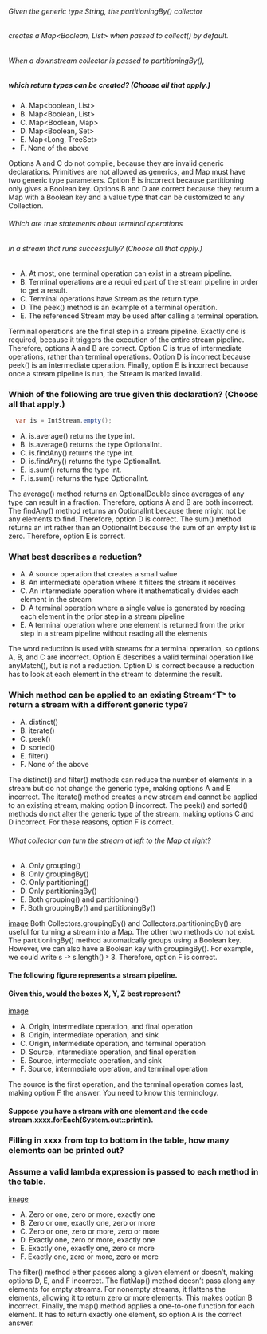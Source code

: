 ###### Given the generic type String, the partitioningBy() collector
###### creates a Map<Boolean, List<String>> when passed to collect() by default.
###### When a downstream collector is passed to partitioningBy(),
##### which return types can be created? (Choose all that apply.)
*  A. Map<boolean, List<String>>
* B. Map<Boolean, List<String>>
* C. Map<Boolean, Map<String>>
* D. Map<Boolean, Set<String>>
* E. Map<Long, TreeSet<String>>
* F. None of the above

Options A and C do not compile, because they are invalid generic declarations.
Primitives are not allowed as generics, and Map must have two generic type parameters.
Option E is incorrect because partitioning only gives a Boolean key.
Options B and D are correct because they return a Map with
a Boolean key and a value type that can be customized to any Collection.



###### Which are true statements about terminal operations
###### in a stream that runs successfully? (Choose all that apply.)
* A. At most, one terminal operation can exist in a stream pipeline.
* B. Terminal operations are a required part of the stream pipeline in order to get a result.
* C. Terminal operations have Stream as the return type.
* D. The peek() method is an example of a terminal operation.
* E. The referenced Stream may be used after calling a terminal operation.

Terminal operations are the final step in a stream pipeline.
Exactly one is required, because it triggers the execution of the entire stream pipeline.
Therefore, options A and B are correct.
Option C is true of intermediate operations, rather than terminal operations.
Option D is incorrect because peek() is an intermediate operation.
Finally, option E is incorrect because once a stream pipeline is run, the Stream is marked invalid.

### Which of the following are true given this declaration? (Choose all that apply.)
```java
  var is = IntStream.empty();
```

* A. is.average() returns the type int.
* B. is.average() returns the type OptionalInt.
* C. is.findAny() returns the type int.
* D. is.findAny() returns the type OptionalInt.
* E. is.sum() returns the type int.
* F. is.sum() returns the type OptionalInt.

The average() method returns an OptionalDouble since averages of any type can result in a fraction.
Therefore, options A and B are both incorrect.
The findAny() method returns an OptionalInt because there might not be any elements to find.
Therefore, option D is correct.
The sum() method returns an int rather than an OptionalInt because the sum of an empty list is zero.
Therefore, option E is correct.

### What best describes a reduction?
*  A. A source operation that creates a small value
*  B. An intermediate operation where it filters the stream it receives
*  C. An intermediate operation where it mathematically divides each element in the stream
*  D. A terminal operation where a single value is generated by reading each element in the prior step in a stream pipeline
*  E. A terminal operation where one element is returned from the prior step in a stream pipeline without reading all the elements

The word reduction is used with streams for a terminal operation,
so options A, B, and C are incorrect.
Option E describes a valid terminal operation
like anyMatch(), but is not a reduction.
Option D is correct because a reduction has
to look at each element in the stream to determine the result.

### Which method can be applied to an existing Stream˂T˃ to return a stream with a different generic type?
* A. distinct()
* B. iterate()
* C. peek()
* D. sorted()
* E. filter()
* F. None of the above

The distinct() and filter() methods can reduce the number
of elements in a stream but do not change the generic type,
making options A and E incorrect.
The iterate() method creates a new stream and cannot be applied to an existing stream,
making option B incorrect.
The peek() and sorted() methods do not alter the generic type of the stream,
making options C and D incorrect. For these reasons, option F is correct.

###### What collector can turn the stream at left to the Map at right?
* A. Only grouping()
* B. Only groupingBy()
* C. Only partitioning()
* D. Only partitioningBy()
* E. Both grouping() and partitioning()
* F. Both groupingBy() and partitioningBy()

[image](images/map_collectors.jpg)
Both Collectors.groupingBy() and Collectors.partitioningBy()
are useful for turning a stream into a Map. The other two methods do not exist.
The partitioningBy() method automatically groups using a Boolean key.
However, we can also have a Boolean key with groupingBy().
For example, we could write s -˃ s.length() ˃ 3. Therefore, option F is correct.

#### The following figure represents a stream pipeline.
#### Given this, would the boxes X, Y, Z best represent?
[image](images/source_intermediate_terminal.jpg)
* A. Origin, intermediate operation, and final operation
* B. Origin, intermediate operation, and sink
* C. Origin, intermediate operation, and terminal operation
* D. Source, intermediate operation, and final operation
* E. Source, intermediate operation, and sink
* F. Source, intermediate operation, and terminal operation

The source is the first operation, and the terminal operation comes last,
making option F the answer. You need to know this terminology.

#### Suppose you have a stream with one element and the code stream.xxxx.forEach(System.out::println).
### Filling in xxxx from top to bottom in the table, how many elements can be printed out?
### Assume a valid lambda expression is passed to each method in the table.
[image](images/ilter_flatmap_map.png)

* A. Zero or one, zero or more, exactly one
* B. Zero or one, exactly one, zero or more
* C. Zero or one, zero or more, zero or more
* D. Exactly one, zero or more, exactly one
* E. Exactly one, exactly one, zero or more
* F. Exactly one, zero or more, zero or more

The filter() method either passes along a given element or doesn’t,
making options D, E, and F incorrect. The flatMap() method doesn’t pass along any elements
for empty streams. For nonempty streams, it flattens the elements, allowing it to return zero or more elements.
This makes option B incorrect. Finally, the map() method
applies a one-to-one function for each element. It has to return exactly one element,
so option A is the correct answer.






